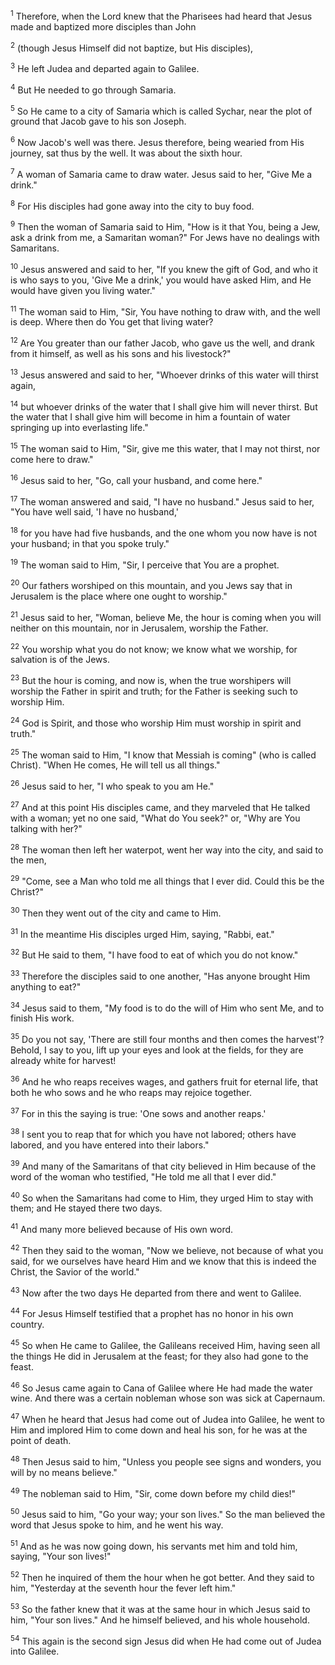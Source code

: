 <sup>1</sup> 
Therefore, when the Lord knew that the Pharisees had heard that Jesus made and baptized more disciples than John 

<sup>2</sup> 
(though Jesus Himself did not baptize, but His disciples), 

<sup>3</sup> 
He left Judea and departed again to Galilee. 

<sup>4</sup> 
But He needed to go through Samaria. 

<sup>5</sup> 
So He came to a city of Samaria which is called Sychar, near the plot of ground that Jacob gave to his son Joseph. 

<sup>6</sup> 
Now Jacob's well was there. Jesus therefore, being wearied from His journey, sat thus by the well. It was about the sixth hour. 

<sup>7</sup> 
A woman of Samaria came to draw water. Jesus said to her, "Give Me a drink." 

<sup>8</sup> 
For His disciples had gone away into the city to buy food. 

<sup>9</sup> 
Then the woman of Samaria said to Him, "How is it that You, being a Jew, ask a drink from me, a Samaritan woman?" For Jews have no dealings with Samaritans. 

<sup>10</sup> 
Jesus answered and said to her, "If you knew the gift of God, and who it is who says to you, 'Give Me a drink,' you would have asked Him, and He would have given you living water." 

<sup>11</sup> 
The woman said to Him, "Sir, You have nothing to draw with, and the well is deep. Where then do You get that living water? 

<sup>12</sup> 
Are You greater than our father Jacob, who gave us the well, and drank from it himself, as well as his sons and his livestock?" 

<sup>13</sup> 
Jesus answered and said to her, "Whoever drinks of this water will thirst again, 

<sup>14</sup> 
but whoever drinks of the water that I shall give him will never thirst. But the water that I shall give him will become in him a fountain of water springing up into everlasting life." 

<sup>15</sup> 
The woman said to Him, "Sir, give me this water, that I may not thirst, nor come here to draw." 

<sup>16</sup> 
Jesus said to her, "Go, call your husband, and come here." 

<sup>17</sup> 
The woman answered and said, "I have no husband." Jesus said to her, "You have well said, 'I have no husband,' 

<sup>18</sup> 
for you have had five husbands, and the one whom you now have is not your husband; in that you spoke truly." 

<sup>19</sup> 
The woman said to Him, "Sir, I perceive that You are a prophet. 

<sup>20</sup> 
Our fathers worshiped on this mountain, and you Jews say that in Jerusalem is the place where one ought to worship." 

<sup>21</sup> 
Jesus said to her, "Woman, believe Me, the hour is coming when you will neither on this mountain, nor in Jerusalem, worship the Father. 

<sup>22</sup> 
You worship what you do not know; we know what we worship, for salvation is of the Jews. 

<sup>23</sup> 
But the hour is coming, and now is, when the true worshipers will worship the Father in spirit and truth; for the Father is seeking such to worship Him. 

<sup>24</sup> 
God is Spirit, and those who worship Him must worship in spirit and truth." 

<sup>25</sup> 
The woman said to Him, "I know that Messiah is coming" (who is called Christ). "When He comes, He will tell us all things." 

<sup>26</sup> 
Jesus said to her, "I who speak to you am He." 

<sup>27</sup> 
And at this point His disciples came, and they marveled that He talked with a woman; yet no one said, "What do You seek?" or, "Why are You talking with her?" 

<sup>28</sup> 
The woman then left her waterpot, went her way into the city, and said to the men, 

<sup>29</sup> 
"Come, see a Man who told me all things that I ever did. Could this be the Christ?" 

<sup>30</sup> 
Then they went out of the city and came to Him. 

<sup>31</sup> 
In the meantime His disciples urged Him, saying, "Rabbi, eat." 

<sup>32</sup> 
But He said to them, "I have food to eat of which you do not know." 

<sup>33</sup> 
Therefore the disciples said to one another, "Has anyone brought Him anything to eat?" 

<sup>34</sup> 
Jesus said to them, "My food is to do the will of Him who sent Me, and to finish His work. 

<sup>35</sup> 
Do you not say, 'There are still four months and then comes the harvest'? Behold, I say to you, lift up your eyes and look at the fields, for they are already white for harvest! 

<sup>36</sup> 
And he who reaps receives wages, and gathers fruit for eternal life, that both he who sows and he who reaps may rejoice together. 

<sup>37</sup> 
For in this the saying is true: 'One sows and another reaps.' 

<sup>38</sup> 
I sent you to reap that for which you have not labored; others have labored, and you have entered into their labors." 

<sup>39</sup> 
And many of the Samaritans of that city believed in Him because of the word of the woman who testified, "He told me all that I ever did." 

<sup>40</sup> 
So when the Samaritans had come to Him, they urged Him to stay with them; and He stayed there two days. 

<sup>41</sup> 
And many more believed because of His own word. 

<sup>42</sup> 
Then they said to the woman, "Now we believe, not because of what you said, for we ourselves have heard Him and we know that this is indeed the Christ, the Savior of the world." 

<sup>43</sup> 
Now after the two days He departed from there and went to Galilee. 

<sup>44</sup> 
For Jesus Himself testified that a prophet has no honor in his own country. 

<sup>45</sup> 
So when He came to Galilee, the Galileans received Him, having seen all the things He did in Jerusalem at the feast; for they also had gone to the feast.

<sup>46</sup> 
So Jesus came again to Cana of Galilee where He had made the water wine. And there was a certain nobleman whose son was sick at Capernaum. 

<sup>47</sup> 
When he heard that Jesus had come out of Judea into Galilee, he went to Him and implored Him to come down and heal his son, for he was at the point of death. 

<sup>48</sup> 
Then Jesus said to him, "Unless you people see signs and wonders, you will by no means believe." 

<sup>49</sup> 
The nobleman said to Him, "Sir, come down before my child dies!" 

<sup>50</sup> 
Jesus said to him, "Go your way; your son lives." So the man believed the word that Jesus spoke to him, and he went his way. 

<sup>51</sup> 
And as he was now going down, his servants met him and told him, saying, "Your son lives!" 

<sup>52</sup> 
Then he inquired of them the hour when he got better. And they said to him, "Yesterday at the seventh hour the fever left him." 

<sup>53</sup> 
So the father knew that it was at the same hour in which Jesus said to him, "Your son lives." And he himself believed, and his whole household. 

<sup>54</sup> 
This again is the second sign Jesus did when He had come out of Judea into Galilee.